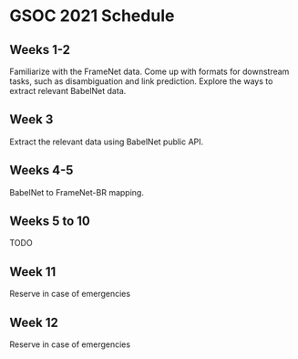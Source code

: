 # GSOC 2021 Schedule

## Weeks 1-2
Familiarize with the FrameNet data. Come up with formats for downstream tasks, such as disambiguation and link prediction. Explore the ways
to extract relevant BabelNet data.

## Week 3
Extract the relevant data using BabelNet public API.

## Weeks 4-5
BabelNet to FrameNet-BR mapping.

## Weeks 5 to 10
TODO

## Week 11
Reserve in case of emergencies

## Week 12
Reserve in case of emergencies
